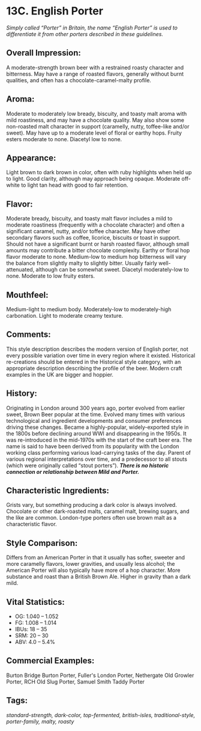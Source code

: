 # 13C. English Porter

_Simply called “Porter” in Britain, the name “English Porter” is used to differentiate it from other porters described in these guidelines._ 

## Overall Impression: 

A moderate-strength brown beer with a restrained roasty character and bitterness. May have a range of roasted flavors, generally without burnt qualities, and often has a chocolate-caramel-malty profile.

## Aroma: 

Moderate to moderately low bready, biscuity, and toasty malt aroma with mild roastiness, and may have a chocolate quality. May also show some non-roasted malt character in support (caramelly, nutty, toffee-like and/or sweet). May have up to a moderate level of floral or earthy hops. Fruity esters moderate to none. Diacetyl low to none.

## Appearance: 

Light brown to dark brown in color, often with ruby highlights when held up to light. Good clarity, although may approach being opaque. Moderate off-white to light tan head with good to fair retention.

## Flavor: 

Moderate bready, biscuity, and toasty malt flavor includes a mild to moderate roastiness (frequently with a chocolate character) and often a significant caramel, nutty, and/or toffee character. May have other secondary flavors such as coffee, licorice, biscuits or toast in support. Should not have a significant burnt or harsh roasted flavor, although small amounts may contribute a bitter chocolate complexity. Earthy or floral hop flavor moderate to none. Medium-low to medium hop bitterness will vary the balance from slightly malty to slightly bitter. Usually fairly well-attenuated, although can be somewhat sweet. Diacetyl moderately-low to none. Moderate to low fruity esters.

## Mouthfeel: 

Medium-light to medium body. Moderately-low to moderately-high carbonation. Light to moderate creamy texture.

## Comments: 

This style description describes the modern version of English porter, not every possible variation over time in every region where it existed. Historical re-creations should be entered in the Historical style category, with an appropriate description describing the profile of the beer. Modern craft examples in the UK are bigger and hoppier.

## History: 

Originating in London around 300 years ago, porter evolved from earlier sweet, Brown Beer popular at the time. Evolved many times with various technological and ingredient developments and consumer preferences driving these changes. Became a highly-popular, widely-exported style in the 1800s before declining around WWI and disappearing in the 1950s. It was re-introduced in the mid-1970s with the start of the craft beer era. The name is said to have been derived from its popularity with the London working class performing various load-carrying tasks of the day. Parent of various regional interpretations over time, and a predecessor to all stouts (which were originally called “stout porters”). _**There is no historic connection or relationship between Mild and Porter.**_

## Characteristic Ingredients: 

Grists vary, but something producing a dark color is always involved. Chocolate or other dark-roasted malts, caramel malt, brewing sugars, and the like are common. London-type porters often use brown malt as a characteristic flavor. 

## Style Comparison: 

Differs from an American Porter in that it usually has softer, sweeter and more caramelly flavors, lower gravities, and usually less alcohol; the American Porter will also typically have more of a hop character. More substance and roast than a British Brown Ale. Higher in gravity than a dark mild.

## Vital Statistics:	

- OG:	1.040 – 1.052
- FG:	1.008 – 1.014
- IBUs:	18 – 35	
- SRM:	20 – 30	
- ABV:	4.0 – 5.4%

## Commercial Examples: 

Burton Bridge Burton Porter, Fuller's London Porter, Nethergate Old Growler Porter, RCH Old Slug Porter, Samuel Smith Taddy Porter

## Tags: 

_standard-strength, dark-color, top-fermented, british-isles, traditional-style, porter-family, malty, roasty_

